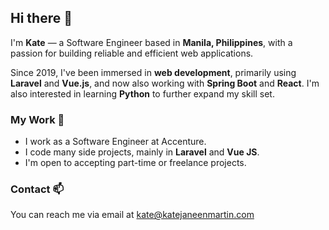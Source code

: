 ## Hi there 👋

I'm **Kate** — a Software Engineer based in **Manila, Philippines**, with a passion for building reliable and efficient web applications.

Since 2019, I've been immersed in **web development**, primarily using **Laravel** and **Vue.js**, and now also working with **Spring Boot** and **React**. I'm also interested in learning **Python** to further expand my skill set.

### My Work 🔭
 - I work as a Software Engineer at Accenture.
 - I code many side projects, mainly in **Laravel** and **Vue JS**.
 - I'm open to accepting part-time or freelance projects.

### Contact 📫
You can reach me via email at [kate@katejaneenmartin.com](mailto:kate@katejaneenmartin.com)
